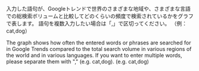 入力した語句が、Googleトレンドで世界のさまざまな地域や、さまざまな言語での総検索ボリュームと比較してどのくらいの頻度で検索されているかをグラフで表します。
語句を複数入力したい場合は「,」で区切ってください。
（例：cat,dog）

The graph shows how often the entered words or phrases are searched for in Google Trends compared to the total search volume in various regions of the world and in various languages.
If you want to enter multiple words, please separate them with "," (e.g. cat,dog).
(e.g. cat,dog)